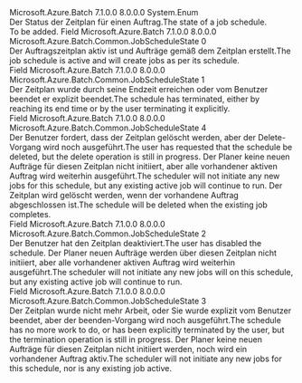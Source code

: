 <Type Name="JobScheduleState" FullName="Microsoft.Azure.Batch.Common.JobScheduleState">
  <TypeSignature Language="C#" Value="public enum JobScheduleState" />
  <TypeSignature Language="ILAsm" Value=".class public auto ansi sealed JobScheduleState extends System.Enum" />
  <TypeSignature Language="DocId" Value="T:Microsoft.Azure.Batch.Common.JobScheduleState" />
  <TypeSignature Language="VB.NET" Value="Public Enum JobScheduleState" />
  <TypeSignature Language="F#" Value="type JobScheduleState = " />
  <AssemblyInfo>
    <AssemblyName>Microsoft.Azure.Batch</AssemblyName>
    <AssemblyVersion>7.1.0.0</AssemblyVersion>
    <AssemblyVersion>8.0.0.0</AssemblyVersion>
  </AssemblyInfo>
  <Base>
    <BaseTypeName>System.Enum</BaseTypeName>
  </Base>
  <Docs>
    <summary>
            <span data-ttu-id="81fdf-101">Der Status der Zeitplan für einen Auftrag.</span><span class="sxs-lookup"><span data-stu-id="81fdf-101">The state of a job schedule.</span></span>
            </summary>
    <remarks>To be added.</remarks>
  </Docs>
  <Members>
    <Member MemberName="Active">
      <MemberSignature Language="C#" Value="Active" />
      <MemberSignature Language="ILAsm" Value=".field public static literal valuetype Microsoft.Azure.Batch.Common.JobScheduleState Active = int32(0)" />
      <MemberSignature Language="DocId" Value="F:Microsoft.Azure.Batch.Common.JobScheduleState.Active" />
      <MemberSignature Language="VB.NET" Value="Active" />
      <MemberSignature Language="F#" Value="Active = 0" Usage="Microsoft.Azure.Batch.Common.JobScheduleState.Active" />
      <MemberType>Field</MemberType>
      <AssemblyInfo>
        <AssemblyName>Microsoft.Azure.Batch</AssemblyName>
        <AssemblyVersion>7.1.0.0</AssemblyVersion>
        <AssemblyVersion>8.0.0.0</AssemblyVersion>
      </AssemblyInfo>
      <ReturnValue>
        <ReturnType>Microsoft.Azure.Batch.Common.JobScheduleState</ReturnType>
      </ReturnValue>
      <MemberValue>0</MemberValue>
      <Docs>
        <summary>
            <span data-ttu-id="81fdf-102">Der Auftragszeitplan aktiv ist und Aufträge gemäß dem Zeitplan erstellt.</span><span class="sxs-lookup"><span data-stu-id="81fdf-102">The job schedule is active and will create jobs as per its schedule.</span></span>
            </summary>
      </Docs>
    </Member>
    <Member MemberName="Completed">
      <MemberSignature Language="C#" Value="Completed" />
      <MemberSignature Language="ILAsm" Value=".field public static literal valuetype Microsoft.Azure.Batch.Common.JobScheduleState Completed = int32(1)" />
      <MemberSignature Language="DocId" Value="F:Microsoft.Azure.Batch.Common.JobScheduleState.Completed" />
      <MemberSignature Language="VB.NET" Value="Completed" />
      <MemberSignature Language="F#" Value="Completed = 1" Usage="Microsoft.Azure.Batch.Common.JobScheduleState.Completed" />
      <MemberType>Field</MemberType>
      <AssemblyInfo>
        <AssemblyName>Microsoft.Azure.Batch</AssemblyName>
        <AssemblyVersion>7.1.0.0</AssemblyVersion>
        <AssemblyVersion>8.0.0.0</AssemblyVersion>
      </AssemblyInfo>
      <ReturnValue>
        <ReturnType>Microsoft.Azure.Batch.Common.JobScheduleState</ReturnType>
      </ReturnValue>
      <MemberValue>1</MemberValue>
      <Docs>
        <summary>
            <span data-ttu-id="81fdf-103">Der Zeitplan wurde durch seine Endzeit erreichen oder vom Benutzer beendet er explizit beendet.</span><span class="sxs-lookup"><span data-stu-id="81fdf-103">The schedule has terminated, either by reaching its end time or by the user terminating it explicitly.</span></span>
            </summary>
      </Docs>
    </Member>
    <Member MemberName="Deleting">
      <MemberSignature Language="C#" Value="Deleting" />
      <MemberSignature Language="ILAsm" Value=".field public static literal valuetype Microsoft.Azure.Batch.Common.JobScheduleState Deleting = int32(4)" />
      <MemberSignature Language="DocId" Value="F:Microsoft.Azure.Batch.Common.JobScheduleState.Deleting" />
      <MemberSignature Language="VB.NET" Value="Deleting" />
      <MemberSignature Language="F#" Value="Deleting = 4" Usage="Microsoft.Azure.Batch.Common.JobScheduleState.Deleting" />
      <MemberType>Field</MemberType>
      <AssemblyInfo>
        <AssemblyName>Microsoft.Azure.Batch</AssemblyName>
        <AssemblyVersion>7.1.0.0</AssemblyVersion>
        <AssemblyVersion>8.0.0.0</AssemblyVersion>
      </AssemblyInfo>
      <ReturnValue>
        <ReturnType>Microsoft.Azure.Batch.Common.JobScheduleState</ReturnType>
      </ReturnValue>
      <MemberValue>4</MemberValue>
      <Docs>
        <summary>
            <span data-ttu-id="81fdf-104">Der Benutzer fordert, dass der Zeitplan gelöscht werden, aber der Delete-Vorgang wird noch ausgeführt.</span><span class="sxs-lookup"><span data-stu-id="81fdf-104">The user has requested that the schedule be deleted, but the delete operation is still in progress.</span></span> <span data-ttu-id="81fdf-105">Der Planer keine neuen Aufträge für diesen Zeitplan nicht initiiert, aber alle vorhandener aktiven Auftrag wird weiterhin ausgeführt.</span><span class="sxs-lookup"><span data-stu-id="81fdf-105">The scheduler will not initiate any new jobs for this schedule, but any existing active job will continue to run.</span></span> <span data-ttu-id="81fdf-106">Der Zeitplan wird gelöscht werden, wenn der vorhandene Auftrag abgeschlossen ist.</span><span class="sxs-lookup"><span data-stu-id="81fdf-106">The schedule will be deleted when the existing job completes.</span></span>
            </summary>
      </Docs>
    </Member>
    <Member MemberName="Disabled">
      <MemberSignature Language="C#" Value="Disabled" />
      <MemberSignature Language="ILAsm" Value=".field public static literal valuetype Microsoft.Azure.Batch.Common.JobScheduleState Disabled = int32(2)" />
      <MemberSignature Language="DocId" Value="F:Microsoft.Azure.Batch.Common.JobScheduleState.Disabled" />
      <MemberSignature Language="VB.NET" Value="Disabled" />
      <MemberSignature Language="F#" Value="Disabled = 2" Usage="Microsoft.Azure.Batch.Common.JobScheduleState.Disabled" />
      <MemberType>Field</MemberType>
      <AssemblyInfo>
        <AssemblyName>Microsoft.Azure.Batch</AssemblyName>
        <AssemblyVersion>7.1.0.0</AssemblyVersion>
        <AssemblyVersion>8.0.0.0</AssemblyVersion>
      </AssemblyInfo>
      <ReturnValue>
        <ReturnType>Microsoft.Azure.Batch.Common.JobScheduleState</ReturnType>
      </ReturnValue>
      <MemberValue>2</MemberValue>
      <Docs>
        <summary>
            <span data-ttu-id="81fdf-107">Der Benutzer hat den Zeitplan deaktiviert.</span><span class="sxs-lookup"><span data-stu-id="81fdf-107">The user has disabled the schedule.</span></span> <span data-ttu-id="81fdf-108">Der Planer neuen Aufträge werden über diesen Zeitplan nicht initiiert, aber alle vorhandener aktiven Auftrag wird weiterhin ausgeführt.</span><span class="sxs-lookup"><span data-stu-id="81fdf-108">The scheduler will not initiate any new jobs will on this schedule, but any existing active job will continue to run.</span></span>
            </summary>
      </Docs>
    </Member>
    <Member MemberName="Terminating">
      <MemberSignature Language="C#" Value="Terminating" />
      <MemberSignature Language="ILAsm" Value=".field public static literal valuetype Microsoft.Azure.Batch.Common.JobScheduleState Terminating = int32(3)" />
      <MemberSignature Language="DocId" Value="F:Microsoft.Azure.Batch.Common.JobScheduleState.Terminating" />
      <MemberSignature Language="VB.NET" Value="Terminating" />
      <MemberSignature Language="F#" Value="Terminating = 3" Usage="Microsoft.Azure.Batch.Common.JobScheduleState.Terminating" />
      <MemberType>Field</MemberType>
      <AssemblyInfo>
        <AssemblyName>Microsoft.Azure.Batch</AssemblyName>
        <AssemblyVersion>7.1.0.0</AssemblyVersion>
        <AssemblyVersion>8.0.0.0</AssemblyVersion>
      </AssemblyInfo>
      <ReturnValue>
        <ReturnType>Microsoft.Azure.Batch.Common.JobScheduleState</ReturnType>
      </ReturnValue>
      <MemberValue>3</MemberValue>
      <Docs>
        <summary>
            <span data-ttu-id="81fdf-109">Der Zeitplan wurde nicht mehr Arbeit, oder Sie wurde explizit vom Benutzer beendet, aber der beenden-Vorgang wird noch ausgeführt.</span><span class="sxs-lookup"><span data-stu-id="81fdf-109">The schedule has no more work to do, or has been explicitly terminated by the user, but the termination operation is still in progress.</span></span> <span data-ttu-id="81fdf-110">Der Planer keine neuen Aufträge für diesen Zeitplan nicht initiiert werden, noch wird ein vorhandener Auftrag aktiv.</span><span class="sxs-lookup"><span data-stu-id="81fdf-110">The scheduler will not initiate any new jobs for this schedule, nor is any existing job active.</span></span>
            </summary>
      </Docs>
    </Member>
  </Members>
</Type>
